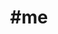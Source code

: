 ---
title                : "#me"
layout               : timeline
permalink            : "/tag/me"
tags : 
- "#me"
---